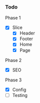 ### Todo ###

Phase 1
- [x] Slice
    - [x] Header
    - [x] Footer
    - [x] Home
    - [x] Page

Phase 2
- [x] SEO

Phase 3
- [x] Config
- [ ] Testing
